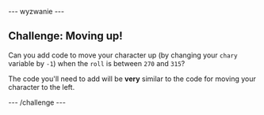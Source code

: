 \--- wyzwanie \---

## Challenge: Moving up!

Can you add code to move your character up (by changing your `chary` variable by `-1`) when the `roll` is between `270` and `315`?

The code you'll need to add will be **very** similar to the code for moving your character to the left.

\--- /challenge \---
